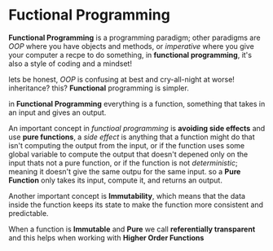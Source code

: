 # Fuctional Programming

**Functional Programming** is a programming paradigm; other paradigms are *OOP* where you have objects and methods, or *imperative* where you give your computer a recpe to do something, in **functional programming**, it's also a style of coding and a mindset!

lets be honest, *OOP* is confusing at best and cry-all-night at worse! inheritance? this? **Functional** programming is simpler.

in **Functional Programming** everything is a function, something that takes in an input and gives an output.

An important concept in *functioal programming* is **avoiding side effects** and use **pure functions**, a *side effect* is anything that a function might do that isn't computing the output from the input, or if the function uses some global variable to compute the output that doesn't depened only on the input thats not a pure function, or if the function is not *deterministic*; meaning it doesn't give the same outpu for the same input. so a **Pure Function** only takes its input, compute it, and returns an output.

Another important concept is **Immutability**, which means that the data inside the function keeps its state to make the function more consistent and predictable.

When a function is **Immutable** and **Pure** we call **referentially transparent** and this helps when working with **Higher Order Functions**
